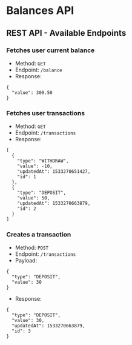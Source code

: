 # Balances API

## REST API - Available Endpoints

### Fetches user current balance

- Method: `GET`
- Endpoint: `/balance`
- Response:
 
```
{
  "value": 300.50
}
```

### Fetches user transactions

- Method: `GET`
- Endpoint: `/transactions`
- Response:

```
[
  {
    "type": "WITHDRAW",
    "value": -10,
    "updatedAt": 1533270651427,
    "id": 1
  },
  {
    "type": "DEPOSIT",
    "value": 50,
    "updatedAt": 1533270663879,
    "id": 2
  }
]
```

### Creates a transaction

- Method: `POST`
- Endpoint: `/transactions`
- Payload:

```
{
  "type": "DEPOSIT",
  "value": 30
}
```

- Response:

```
{
  "type": "DEPOSIT",
  "value": 30,
  "updatedAt": 1533270663879,
  "id": 3
}
```